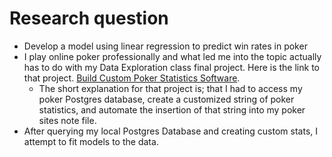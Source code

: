 # Research question
+ Develop a model using linear regression to predict win rates in poker 
+ I play online poker professionally and what led me into the topic actually has to do with my Data Exploration class final project. Here is the link to that project. [Build Custom Poker Statistics Software](https://rpubs.com/justin_herman_42/385739).  
    + The short explanation for that project is; that I had to access my poker Postgres database, create a customized string of poker statistics, and automate the insertion of that string into my poker sites note file.  
+ After querying my local Postgres Database and creating custom stats, I attempt to fit models to the data.
